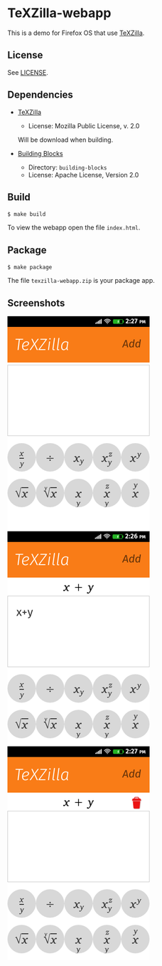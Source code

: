 # TeXZilla-webapp

This is a demo for Firefox OS that use
[TeXZilla](https://github.com/fred-wang/TeXZilla).

## License

See [LICENSE](LICENSE).

## Dependencies

- [TeXZilla](https://github.com/fred-wang/TeXZilla)
  - License: Mozilla Public License, v. 2.0

  Will be download when building.
- [Building Blocks](https://github.com/buildingfirefoxos/Building-Blocks)
  - Directory: `building-blocks`
  - License: Apache License, Version 2.0

## Build

~~~
$ make build
~~~

To view the webapp open the file `index.html`.

## Package

~~~
$ make package
~~~

The file `texzilla-webapp.zip` is your package app.

## Screenshots

<img src='screenshot/home.png' />

<img src='screenshot/input.png' />

<img src='screenshot/saved.png' />
